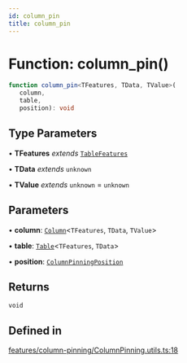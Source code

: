 ```yaml
---
id: column_pin
title: column_pin
---
```


# Function: column\_pin()

```ts
function column_pin<TFeatures, TData, TValue>(
   column, 
   table, 
   position): void
```

## Type Parameters

• **TFeatures** *extends* [`TableFeatures`](../interfaces/tablefeatures.md)

• **TData** *extends* `unknown`

• **TValue** *extends* `unknown` = `unknown`

## Parameters

• **column**: [`Column`](../type-aliases/column.md)\<`TFeatures`, `TData`, `TValue`\>

• **table**: [`Table`](../type-aliases/table.md)\<`TFeatures`, `TData`\>

• **position**: [`ColumnPinningPosition`](../type-aliases/columnpinningposition.md)

## Returns

`void`

## Defined in

[features/column-pinning/ColumnPinning.utils.ts:18](https://github.com/TanStack/table/blob/b1e6b79157b0debc7222660572b06c8b857f4605/packages/table-core/src/features/column-pinning/ColumnPinning.utils.ts#L18)
